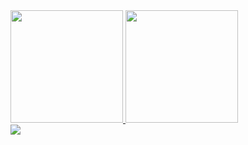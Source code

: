 <div>
  <a href="https://github.com/ManzatoTKD">
  <img height="180em" src="https://github-readme-stats.vercel.app/api?username=ManzatoTKD&show_icons=true&theme=tokyonight&include_all_commits=true&count_private=true"/>
  <img height="180em" src="https://github-readme-stats.vercel.app/api/top-langs/?username=ManzatoTKD&layout=compact&langs_count=8&theme=tokyonight"/>
</div>
<img src="https://img.shields.io/badge/Python-3776AB?style=for-the-badge&logo=python&logoColor=white&quot; alt="Python">
